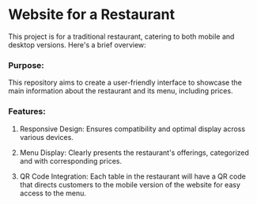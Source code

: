 # Website for a Restaurant

This project is for a traditional restaurant, catering to both mobile and desktop versions. Here's a brief overview:

### Purpose: 
This repository aims to create a user-friendly interface to showcase the main information about the restaurant and its menu, including prices.

### Features:
1. Responsive Design: Ensures compatibility and optimal display across various devices.

2. Menu Display: Clearly presents the restaurant's offerings, categorized and with corresponding prices.
   
3. QR Code Integration: Each table in the restaurant will have a QR code that directs customers to the mobile version of the website for easy access to the menu.
